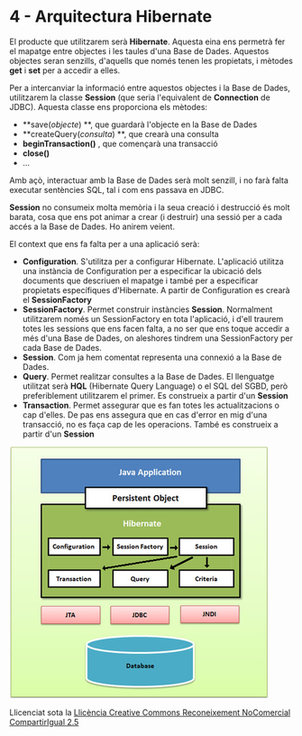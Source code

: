 # 4 - Arquitectura Hibernate

El producte que utilitzarem serà **Hibernate**. Aquesta eina ens permetrà fer
el mapatge entre objectes i les taules d'una Base de Dades. Aquestos objectes
seran senzills, d'aquells que només tenen les propietats, i mètodes **get** i
**set** per a accedir a elles.

Per a intercanviar la informació entre aquestos objectes i la Base de Dades,
utilitzarem la classe **Session** (que seria l'equivalent de **Connection** de
JDBC). Aquesta classe ens proporciona els mètodes:

  * **save(_objecte_) **, que guardarà l'objecte en la Base de Dades
  * **createQuery(_consulta_) **, que crearà una consulta
  * **beginTransaction()** , que començarà una transacció
  * **close()**
  * ...

Amb açò, interactuar amb la Base de Dades serà molt senzill, i no farà falta
executar sentències SQL, tal i com ens passava en JDBC.

**Session** no consumeix molta memòria i la seua creació i destrucció és molt
barata, cosa que ens pot animar a crear (i destruir) una sessió per a cada
accés a la Base de Dades. Ho anirem veient.

El context que ens fa falta per a una aplicació serà:

  * **Configuration**. S'utilitza per a configurar Hibernate. L'aplicació utilitza una instància de Configuration per a especificar la ubicació dels documents que descriuen el mapatge i també per a especificar propietats específiques d'Hibernate. A partir de Configuration es crearà el **SessionFactory**
  * **SessionFactory**. Permet construir instàncies **Session**. Normalment utilitzarem només un SessionFactory en tota l'aplicació, i d'ell traurem totes les sessions que ens facen falta, a no ser que ens toque accedir a més d'una Base de Dades, on aleshores tindrem una SessionFactory per cada Base de Dades.
  * **Session**. Com ja hem comentat representa una connexió a la Base de Dades.
  * **Query**. Permet realitzar consultes a la Base de Dades. El llenguatge utilitzat serà **HQL** (Hibernate Query Language) o el SQL del SGBD, però preferiblement utilitzarem el primer. Es construeix a partir d'un **Session**
  * **Transaction**. Permet assegurar que es fan totes les actualitzacions o cap d'elles. De pas ens assegura que en cas d'error en mig d'una transacció, no es faça cap de les operacions. També es construeix a partir d'un **Session**

![T5_4_2](T5_4_2.jpg)


Llicenciat sota la  [Llicència Creative Commons Reconeixement NoComercial
CompartirIgual 2.5](http://creativecommons.org/licenses/by-nc-sa/2.5/)

